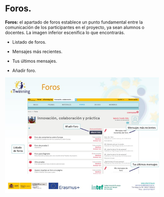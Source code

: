 
# Foros.


**Foros:** el apartado de foros establece un punto fundamental entre la comunicación de los participantes en el proyecto, ya sean alumnos o docentes. La imagen inferior escenifica lo que encontrarás.



* Listado de foros.


* Mensajes más recientes.


* Tus últimos mensajes.


* Añadir foro.

![eTwinning.es](img/scale-partido-al-twinspace-9-638.jpg)